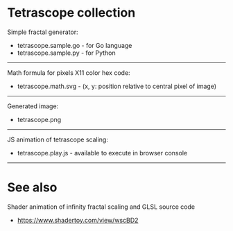 # Tetrascope collection


Simple fractal generator:
* tetrascope.sample.go - for Go language
* tetrascope.sample.py - for Python

-------------------------------------------------------

Math formula for pixels X11 color hex code:
* tetrascope.math.svg - (x, y: position relative to central pixel of image)

-------------------------------------------------------

Generated image:
* tetrascope.png

-------------------------------------------------------


JS animation of tetrascope scaling:
* tetrascope.play.js - available to execute in browser console

-------------------------------------------------------

# See also

Shader animation of infinity fractal scaling and GLSL source code
* https://www.shadertoy.com/view/wscBD2
